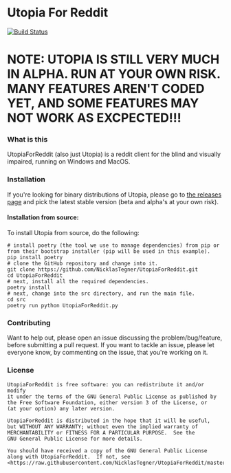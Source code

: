 # Utopia For Reddit

[![Build Status](https://travis-ci.com/NicklasTegner/UtopiaForReddit.svg?branch=master)](https://travis-ci.com/NicklasTegner/UtopiaForReddit)

# NOTE: UTOPIA IS STILL VERY MUCH IN ALPHA. RUN AT YOUR OWN RISK. MANY FEATURES AREN'T CODED YET, AND SOME FEATURES MAY NOT WORK AS EXCPECTED!!!

### What is this
UtopiaForReddit (also just Utopia) is a reddit client for the blind and visually impaired, running on Windows and MacOS.


### Installation

If you're looking for binary distributions of Utopia, please go to [the releases page](https://github.com/NicklasTegner/UtopiaForReddit/releases) and pick the latest stable version (beta and alpha's at your own risk).


#### Installation from source:

To install Utopia from source, do the following:

    # install poetry (the tool we use to manage dependencies) from pip or from their bootstrap installer (pip will be used in this example).
    pip install poetry
    # clone the GitHub repository and change into it.
    git clone https://github.com/NicklasTegner/UtopiaForReddit.git
    cd UtopiaForReddit
    # next, install all the required dependencies.
    poetry install
    # next, change into the src directory, and run the main file.
    cd src
    poetry run python UtopiaForReddit.py


### Contributing

Want to help out, please open an issue discussing the problem/bug/feature, before submitting a pull request.
If you want to tackle an issue, please let everyone know, by commenting on the issue, that you're working on it.


### License
    UtopiaForReddit is free software: you can redistribute it and/or modify
    it under the terms of the GNU General Public License as published by
    the Free Software Foundation, either version 3 of the License, or
    (at your option) any later version.

    UtopiaForReddit is distributed in the hope that it will be useful,
    but WITHOUT ANY WARRANTY; without even the implied warranty of
    MERCHANTABILITY or FITNESS FOR A PARTICULAR PURPOSE.  See the
    GNU General Public License for more details.

    You should have received a copy of the GNU General Public License
    along with UtopiaForReddit.  If not, see <https://raw.githubusercontent.com/NicklasTegner/UtopiaForReddit/master/LICENSE>.
